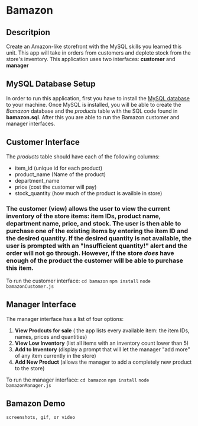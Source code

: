 # Bamazon

## Descritpion
Create an Amazon-like storefront with the MySQL skills you learned this unit. This app will take in orders from customers and deplete stock from the store's inventory. This application uses two interfaces: <b>customer</b> and <b>manager</b>

## MySQL Database Setup
In order to run this application, first you have to install the [MySQL database](https://dev.mysql.com/doc/refman/5.6/en/installing.html) to your machine. Once MySQL is installed, you will be able to create the *Bamazon* database and the *products* table with the SQL code found in **bamazon.sql**. After this you are able to run the Bamazon customer and manager interfaces.

## Customer Interface
The *products* table should have each of the following columns:
* item_id (unique id for each product)
* product_name (Name of the product)
* department_name
* price (cost the customer will pay)
* stock_quantity (how much of the product is availble in store)

### The customer (view) allows the user to view the current inventory of the store items: item IDs, product name, department name, price, and stock. The user is then able to purchase one of the existing items by entering the item ID and the desired quantity. If the desired quantity is not available, the user is prompted with an "Insufficient quantity!" alert and the order will not go through. However, if the store *does* have enough of the product the customer will be able to purchase this item.

To run the customer interface:
`cd bamazon`
`npm install`
`node bamazonCustomer.js`

## Manager Interface
The manager interface has a list of four options:
1. **View Prodcuts for sale** ( the app lists every available item: the item IDs, names, prices and quantities)
2. **View Low Inventory** (list all items with an inventory count lower than 5)
3. **Add to Inventory** (display a prompt that will let the manager "add more" of any item currently in the store)
4. **Add New Product** (allows the manager to add a completely new product to the store)


To run the manager interface:
`cd bamazon`
`npm install`
`node bamazonManager.js`

## Bamazon Demo
`screenshots, gif, or video`




